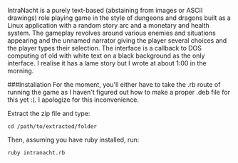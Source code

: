 IntraNacht is a purely text-based (abstaining from images or ASCII drawings) role playing game in the style of dungeons and dragons
built as a Linux application with a random story arc and a monetary and health system. The gameplay revolves around various enemies
and situations appearing and the unnamed narrator giving the player several choices and the player types their selection.
The interface is a callback to DOS computing of old with white text on a black background as the only interface. I realise it has a lame story but I wrote at about 1:00 in the morning.

###Installation
For the moment, you'll either have to take the .rb route of running the game as I haven't figured out how to make a proper .deb file for this yet :(. I apologize for this inconvenience.

Extract the zip file and type:
```
cd /path/to/extracted/folder
```
Then, assuming you have ruby installed, run:
```
ruby intranacht.rb
```
